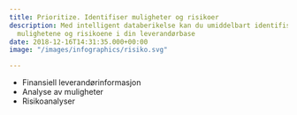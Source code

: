 ```yaml
---
title: Prioritize. Identifiser muligheter og risikoer
description: Med intelligent databerikelse kan du umiddelbart identifisere de største
  mulighetene og risikoene i din leverandørbase
date: 2018-12-16T14:31:35.000+00:00
image: "/images/infographics/risiko.svg"

---
```

<ul>

<li> Finansiell leverandørinformasjon</li> 

<li> Analyse av muligheter</li> 

<li> Risikoanalyser</li>

</ul>